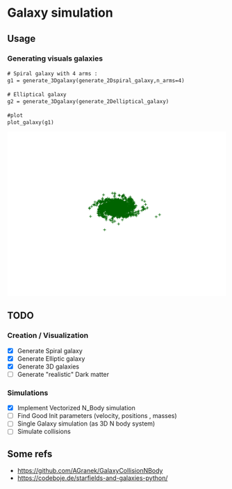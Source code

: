 # Galaxy simulation

## Usage
### Generating visuals galaxies
```python3
# Spiral galaxy with 4 arms :
g1 = generate_3Dgalaxy(generate_2Dspiral_galaxy,n_arms=4)

# Elliptical galaxy
g2 = generate_3Dgalaxy(generate_2Delliptical_galaxy)

#plot 
plot_galaxy(g1)
```
![Spiral4](./.img/galaxy_spiral4.png)

## TODO
###  Creation / Visualization
- [x] Generate Spiral galaxy
- [x] Generate Elliptic galaxy
- [x] Generate 3D galaxies
- [ ] Generate "realistic" Dark matter

### Simulations
- [x] Implement Vectorized N_Body simulation
- [ ] Find Good Init parameters (velocity, positions , masses) 
- [ ] Single Galaxy simulation (as 3D N body system)
- [ ] Simulate collisions

## Some refs

* <https://github.com/AGranek/GalaxyCollisionNBody>    
* https://codeboje.de/starfields-and-galaxies-python/    